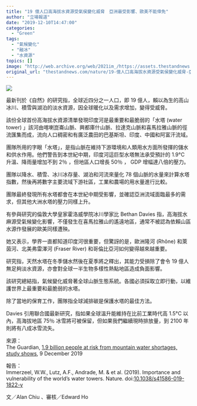 ```yaml
---
title: "19 億人口高海拔水資源受氣侯變化威脅　亞洲最受影響、歐美不能倖免"
author: "立場報道"
date: "2019-12-10T14:47:00"
categories:
  - "Green"
tags:
  - "氣候變化"
  - "融冰"
  - "水資源"
topics: []
image: "http://web.archive.org/web/2021im_/https://assets.thestandnews.com/media/photos/the-new-york-public-library-yEauzeZU6xo-unsplash_RmVU0_aNv8ZuQ.png"
original_url: "thestandnews.com/nature/19-億人口高海拔水資源受氣侯變化威脅-亞洲最受影響-歐美不能倖免"
---
```

![](http://web.archive.org/web/2021im_/https://assets.thestandnews.com/media/photos/the-new-york-public-library-yEauzeZU6xo-unsplash_RmVU0_aNv8ZuQ.png)

最新刊於《自然》的研究指，全球近四分之一人口，即 19 億人，賴以為生的高山冰川、積雪與湖泊的淡水資源，因全球暖化以及需求增加，變得受威脅。

該份全球首份高海拔水資源清單發現印度河是最重要和最脆弱的「水塔 (water tower) 」該河由喀喇崑崙山脈、興都庫什山脈、拉達克山脈和喜馬拉雅山脈的徑流匯集而成，流向人口稠密和有廣泛農田的巴基斯坦、印度、中國和阿富汗流域。

團隊所用的字眼「水塔」，是指山脈在維持下游環境和人類用水方面所發揮的儲水和供水作用。他們警告到本世紀中期，印度河這巨型水塔無法承受預計的 1.9°C 升溫、降雨量增加不到 2％ ，但地區人口增長 50％ ， GDP 增幅達八倍的壓力。

團隊以降水、積雪、冰川冰存量、湖泊和河流來量化 78 個山脈的水量來計算水塔指數，然後再將數字主要流域下游社區，工業和農場的用水量進行比較。

團隊最終發現所有水塔都會在本世紀中期受影響，並確認亞洲流域面臨最多的需求，但其他大洲水塔的壓力同樣上升。

有參與研究的倫敦大學皇家霍洛威學院冰川學家比 Bethan Davies 指，高海拔水麻源受氣候變化影響，不僅發生在喜馬拉雅山的遙遠地區，通常不被認為依賴山區水源作發展的歐美同樣遭殃。

她又表示，學界一直都知道印度河很重要，但驚訝的是，歐洲隆河 (Rhône) 和萊茵河、北美弗雷澤河 (Fraser River) 和哥倫比亞河如何變得越來越重要。

研究指，天然水塔在冬季儲水然後在夏季將之釋出，其能力受損除了會令 19 億人無足夠淡水資源，亦會對全球一半生物多樣性熱點地區造成負面影響。

該研究總結指，氣候變化威脅著全球山脈生態系統。各國必須採取立即行動，以維護世界上最重要和最脆弱的水塔。

除了當地的保育工作，團隊指全球減排碳是保護水塔的最佳方法。

Davies 引用聯合國最新研究，指如果全球溫升能維持在比前工業時代高 1.5°C 以內，高海拔地區 75％ 冰雪將可被保留，但如果我們繼續現時排放量，到 2100 年則將有八成冰雪流失。

來源：  
The Guardian, [1.9 billion people at risk from mountain water shortages, study shows](http://web.archive.org/web/20211229121151/https://www.theguardian.com/environment/2019/dec/09/billion-people-risk-water-supply-rising-demand-global-heating-mountain-ecosystem), 9 December 2019

報告：  
Immerzeel, W.W., Lutz, A.F., Andrade, M. & et al. (2019). Importance and vulnerability of the world’s water towers. Nature. doi:[10.1038/s41586-019-1822-y](http://web.archive.org/web/20211229121151/https://www.nature.com/articles/s41586-019-1822-y)  
  
文／Alan Chiu 、審核／Edward Ho